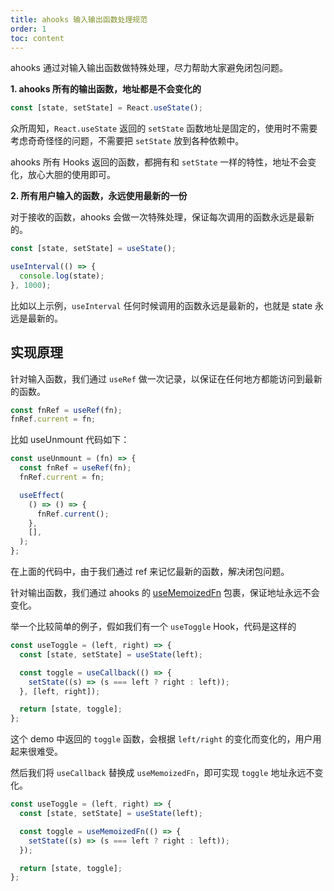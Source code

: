 ```yaml
---
title: ahooks 输入输出函数处理规范
order: 1
toc: content
---
```


ahooks 通过对输入输出函数做特殊处理，尽力帮助大家避免闭包问题。

**1. ahooks 所有的输出函数，地址都是不会变化的**

```ts
const [state, setState] = React.useState();
```

众所周知，`React.useState` 返回的 `setState` 函数地址是固定的，使用时不需要考虑奇奇怪怪的问题，不需要把 `setState` 放到各种依赖中。

ahooks 所有 Hooks 返回的函数，都拥有和 `setState` 一样的特性，地址不会变化，放心大胆的使用即可。

**2. 所有用户输入的函数，永远使用最新的一份**

对于接收的函数，ahooks 会做一次特殊处理，保证每次调用的函数永远是最新的。

```ts
const [state, setState] = useState();

useInterval(() => {
  console.log(state);
}, 1000);
```

比如以上示例，`useInterval` 任何时候调用的函数永远是最新的，也就是 state 永远是最新的。

## 实现原理

针对输入函数，我们通过 `useRef` 做一次记录，以保证在任何地方都能访问到最新的函数。

```js
const fnRef = useRef(fn);
fnRef.current = fn;
```

比如 useUnmount 代码如下：

```js
const useUnmount = (fn) => {
  const fnRef = useRef(fn);
  fnRef.current = fn;

  useEffect(
    () => () => {
      fnRef.current();
    },
    [],
  );
};
```

在上面的代码中，由于我们通过 ref 来记忆最新的函数，解决闭包问题。

针对输出函数，我们通过 ahooks 的 [useMemoizedFn](/zh-CN/hooks/use-memoized-fn) 包裹，保证地址永远不会变化。

举一个比较简单的例子，假如我们有一个 `useToggle` Hook，代码是这样的

```js
const useToggle = (left, right) => {
  const [state, setState] = useState(left);

  const toggle = useCallback(() => {
    setState((s) => (s === left ? right : left));
  }, [left, right]);

  return [state, toggle];
};
```

这个 demo 中返回的 `toggle` 函数，会根据 `left/right` 的变化而变化的，用户用起来很难受。

然后我们将 `useCallback` 替换成 `useMemoizedFn`，即可实现 `toggle` 地址永远不变化。

```js
const useToggle = (left, right) => {
  const [state, setState] = useState(left);

  const toggle = useMemoizedFn(() => {
    setState((s) => (s === left ? right : left));
  });

  return [state, toggle];
};
```
